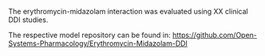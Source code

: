 The erythromycin-midazolam interaction was evaluated using XX clinical DDI studies.

The respective model repository can be found in: 
https://github.com/Open-Systems-Pharmacology/Erythromycin-Midazolam-DDI